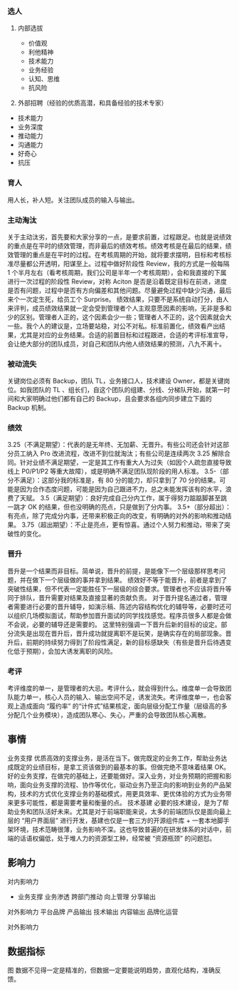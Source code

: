 ### 选人

1. 内部选拔
    - 价值观
    - 利他精神
    - 技术能力
    - 业务经验
    - 认知、思维
    - 抗风险
    
2. 外部招聘（经验的优质高潜，和具备经验的技术专家）
- 技术能力
- 业务深度
- 推动能力
- 沟通能力
- 好奇心
- 抗压

### 育人
用人长，补人短。关注团队成员的输入与输出。


### 主动淘汰
关于主动汰劣，首先要和大家分享的一点，是要求前置，过程跟足。也就是说绩效的重点是在平时的绩效管理，而非最后的绩效考核。绩效考核是在最后的结果，绩效管理的重点是在平时的过程。在考核周期的开始，就将要求摆明，目标和考核标准尽量都公开透明，阳谋至上。过程中做好阶段性 Review，我的方式是一般每隔 1 个半月左右（看考核周期，我们公司是半年一个考核周期），会和我直接的下属进行一次过程的阶段性 Review，对称 Aciton 是否是沿着既定目标在前进，进度是否有问题，过程中是否有方向偏差和其他问题。尽量避免过程中缺少沟通，最后来个一次定生死，给员工个 Surprise。
绩效结果，只要不是系统自动打分，由人来评判，成员绩效结果就一定会受到管理者个人主观意愿因素的影响，无非是多和少的区别。管理者人正的，这个因素会少一些；管理者人不正的，这个因素就会大一些。我个人的建议是，立场要站稳，对公不对私。标准前置化，绩效看产出结果，尤其是对应的业务结果。合适的前置目标和过程跟进，合适的考评标准宣导，会让绝大部分的团队成员，对自己和团队内他人绩效结果的预测，八九不离十。


### 被动流失

关键岗位必须有 Backup，团队 TL，业务接口人，技术建设 Owner，都是关键岗位。如我团队的 TL 、组长们，自这个团队的组建、分线、分梯队开始，就第一时间和大家明确过他们都有自己的 Backup，且会要求各组内同步建立下面的 Backup 机制。

### 绩效
3.25（不满足期望）：代表的是无年终、无加薪、无晋升。有些公司还会针对这部分员工纳入 Pro 改进流程，改进不到位就淘汰；有些公司是连续两次 3.25 解除合同。针对业绩不满足期望，一定是其工作有重大人为过失（如因个人疏忽直接导致线上 P0/P1/P2 等重大故障），或是明确不满足团队现阶段的用人标准。
3.5-（部分不满足）：这部分我的标准是，有 80 分的能力，却只拿到了 70 分的结果。可能是因为合作态度问题，可能是因为自己跟进不力，总之未能发挥该有的水平，浪费了天赋。
3.5（满足期望）：良好完成自己分内工作，属于得努力踮踮脚甚至跳一跳才 OK 的结果，但也没明确的亮点，只是做到了分内事。
3.5+（部分超出）：有亮点，除了完成分内事，还带来积极正向的改变，有明确的对外的影响和推动结果。
3.75（超出期望）：不止是亮点，更有惊喜。通过个人努力和推动，带来了突破性的变化。

### 晋升
晋升是一个结果而非目标。简单说，晋升的前提，是能像下一个层级那样思考问题，并在做下一个层级做的事并拿到结果。
绩效好不等于能晋升，前者是拿到了突破性结果，但不代表一定能胜任下一层级的综合要求。管理者也不应该将晋升等同于排队，晋升需要对结果及直接显著的贡献负责。
对于晋升提名通过者，管理者需要进行必要的晋升辅导，如演示稿、陈述内容结构优化的辅导等，必要时还可以组织几场模拟面试，帮助参加晋升面试的同学找找感觉。程序员很多人都是会做不会说，必要的辅导还是需要的。
这里特别强调一下晋升后新的目标的设定。部分流失是出现在晋升后，晋升成功就提离职不是玩笑，是确实存在的局部现象。晋升后，前期的持续努力得到了阶段性满足，新的目标感缺失（有些是晋升后待遇变化低于预期），会加大诱发离职的风险。

### 考评
考评维度的单一，是管理者的大忌。考评什么，就会得到什么。维度单一会导致团队能力单一，核心人员的输入、输出空间不足，诱发流失。考评维度单一，也会客观上造成面向 “履约率” 的“计件式”结果核定，面向层级分配工作量（层级高的多分配几个业务模块），造成团队寒心、失心，严重的会导致团队核心离散。


## 事情
业务支撑
    优质高效的支撑业务，是活在当下。做完既定的业务工作，帮助业务达成既定的业绩目标，是拿工资该做到的最基本的事。但做完绝不意味着结果 OK。好的业务支撑，在做完的基础上，还要能做好。深入业务，对业务预期的把握和影响，面向业务支撑的流程、协作等优化，驱动业务乃至正向的影响到业务的产品架构，技术的方式优化支撑业务的基础模式，用更具效率、更优体验的方式为业务带来更多可能性，都是需要考量和衡量的点。
技术基建
    必要的技术建设，是为了帮助业务和团队活好未来。尤其是对于前端职能来说，太多的前端团队仅是面向最上层的 “用户界面层” 进行开发，基建也仅是一套三方的开源组件库 + 一套本地脚手架环境，技术范畴很薄，业务影响不深。这也导致普遍的在研发体系的对话中，前端的话语权偏低，处于堆人力的资源型工种，经常被 “资源瓶颈” 的问题怼。
    
## 影响力
对内影响力
- 业务支撑
业务渗透
跨部门推动
向上管理
分享输出

对外影响力
平台品牌
产品输出
技术输出
内容输出
品牌化运营

对外影响力

## 数据指标
图
数据不见得一定是精准的，但数据一定要能说明趋势，直观化结构，准确反馈。